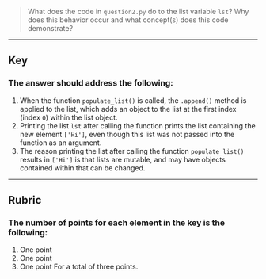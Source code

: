> What does the code in `question2.py` do to the list variable `lst`? Why does this behavior occur and what concept(s) does this code demonstrate?
---
## Key
### The answer should address the following:
1. When the function `populate_list()` is called, the `.append()` method is applied to the list, which adds an object to the list at the first index (index `0`) within the list object.
2. Printing the list `lst` after calling the function prints the list containing the new element `['Hi']`, even though this list was not passed into the function as an argument.
3. The reason printing the list after calling the function `populate_list()` results in `['Hi']` is that lists are mutable, and may have objects contained within that can be changed.
---
## Rubric
### The number of points for each element in the key is the following:
1. One point
2. One point
3. One point
For a total of three points.
